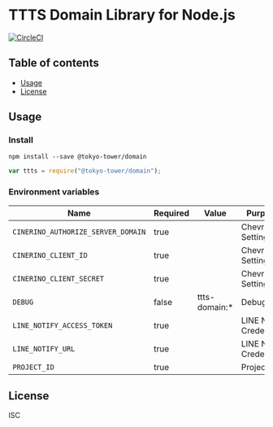 # TTTS Domain Library for Node.js

[![CircleCI](https://circleci.com/gh/tokyo-tower/domain.svg?style=svg)](https://circleci.com/gh/tokyo-tower/domain)

## Table of contents

* [Usage](#usage)
* [License](#license)

## Usage

### Install

```shell
npm install --save @tokyo-tower/domain
```

```Javascript
var ttts = require("@tokyo-tower/domain");
```

### Environment variables

| Name                               | Required | Value         | Purpose                 |
| ---------------------------------- | -------- | ------------- | ----------------------- |
| `CINERINO_AUTHORIZE_SERVER_DOMAIN` | true     |               | Chevre API Settings     |
| `CINERINO_CLIENT_ID`               | true     |               | Chevre API Settings     |
| `CINERINO_CLIENT_SECRET`           | true     |               | Chevre API Settings     |
| `DEBUG`                            | false    | ttts-domain:* | Debug                   |
| `LINE_NOTIFY_ACCESS_TOKEN`         | true     |               | LINE Notify Credentials |
| `LINE_NOTIFY_URL`                  | true     |               | LINE Notify Credentials |
| `PROJECT_ID`                       | true     |               | Project ID              |

## License

ISC
